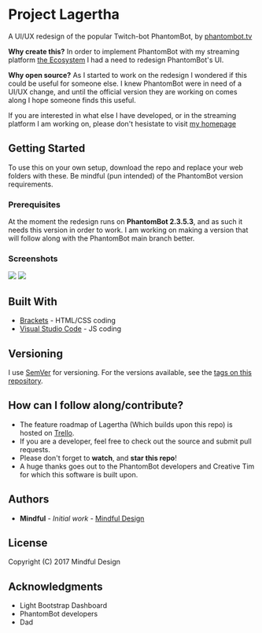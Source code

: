 # Project Lagertha

A UI/UX redesign of the popular Twitch-bot PhantomBot, by [phantombot.tv](https://phantombot.tv/)

**Why create this?** In order to implement PhantomBot with my streaming platform [the Ecosystem](http://bit.ly/MindfulG) I had a need to redesign PhantomBot's UI.

**Why open source?** As I started to work on the redesign I wondered if this could be useful for someone else. I knew PhantomBot were in need of a UI/UX change, and until the official version they are working on comes along I hope someone finds this useful.

If you are interested in what else I have developed, or in the streaming platform I am working on, please don't hesistate to visit [my homepage](http://bit.ly/MindfulG)

## Getting Started

To use this on your own setup, download the repo and replace your web folders with these. Be mindful (pun intended) of the PhantomBot version requirements.

### Prerequisites

At the moment the redesign runs on **PhantomBot 2.3.5.3**, and as such it needs this version in order to work. I am working on making a version that will follow along with the PhantomBot main branch better.

### Screenshots

[![](https://community.phantombot.tv/assets/uploads/files/1490803269772-upload-9f92a4a1-86dd-422d-b939-2b579a5c50dc-resized.png)](https://ryxnfw-dm2305.files.1drv.com/y4mZffoUOdmkFi-8yXR-JWct7jSqFmHR0G3NX7bxm93y5wq3LZCoCL56i-eaPxgtEZ9I2uzZx515gpYORPFoR8COYS_PIFLRRSh9X-IwrTSd-ilVM-skKqHG9ayYQKWxVuRguyWaOTm5r8BxH8mjJFuWvSUeOZfUgUjwjBW8RheLZ9qqu2O1X7tckGeG6V8V4IMRvVZc6H8k_og9EkMhwY00Q?width=1919&height=1023&cropmode=none)
[![](https://community.phantombot.tv/assets/uploads/files/1490803423426-upload-99fbf404-93bd-4ab3-be66-399203ce1a1f-resized.png)](https://community.phantombot.tv/assets/uploads/files/1490803269772-upload-9f92a4a1-86dd-422d-b939-2b579a5c50dc.png)


## Built With

* [Brackets](http://brackets.io/) - HTML/CSS coding
* [Visual Studio Code](https://code.visualstudio.com/) - JS coding

## Versioning

I use [SemVer](http://semver.org/) for versioning. For the versions available, see the [tags on this repository](https://github.com/Mindful-Design/Lagertha/tags). 

## How can I follow along/contribute?

* The feature roadmap of Lagertha (Which builds upon this repo) is hosted on [Trello](https://trello.com/b/5kni5emL/mindful-design-public).
* If you are a developer, feel free to check out the source and submit pull requests.
* Please don't forget to **watch**, and **star this repo**!
* A huge thanks goes out to the PhantomBot developers and Creative Tim for which this software is built upon.

## Authors

* **Mindful** - *Initial work* - [Mindful Design](https://github.com/Mindful-Design)

## License

Copyright (C) 2017 Mindful Design

## Acknowledgments

* Light Bootstrap Dashboard
* PhantomBot developers
* Dad
